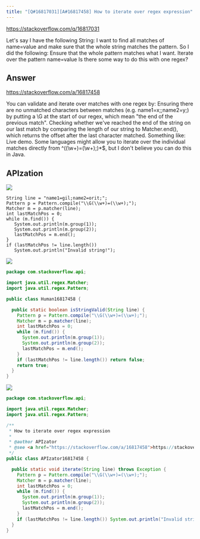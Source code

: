 ```yaml
---
title: "[Q#16817031][A#16817458] How to iterate over regex expression"
---
```


https://stackoverflow.com/q/16817031

Let&#x27;s say I have the following String:
I want to find all matches of name=value and make sure that the whole string matches the pattern.
So I did the following:
Ensure that the whole pattern matches what I want.
Iterate over the pattern name=value
Is there some way to do this with one regex?

## Answer

https://stackoverflow.com/a/16817458

You can validate and iterate over matches with one regex by:
Ensuring there are no unmatched characters between matches (e.g. name1=x;;name2=y;) by putting a \G at the start of our regex, which mean &quot;the end of the previous match&quot;.
Checking whether we&#x27;ve reached the end of the string on our last match by comparing the length of our string to Matcher.end(), which returns the offset after the last character matched.
Something like:
Live demo.
Some languages might allow you to iterate over the individual matches directly from
^((\\w+)=(\\w+);)*$, but I don&#x27;t believe you can do this in Java.

## APIzation

<div class="code-3columns-row">

<div class="code-3columns-column">

<div><img src="/stackoverflow.png" /></div>

```plain
String line = "name1=gil;name2=orit;";
Pattern p = Pattern.compile("\\G(\\w+)=(\\w+);");
Matcher m = p.matcher(line);
int lastMatchPos = 0;
while (m.find()) {
   System.out.println(m.group(1));
   System.out.println(m.group(2));
   lastMatchPos = m.end();
}
if (lastMatchPos != line.length())
   System.out.println("Invalid string!");
```

</div>

<div class="code-3columns-column">

<div><img src="/human.png" /></div>

```java
package com.stackoverflow.api;

import java.util.regex.Matcher;
import java.util.regex.Pattern;

public class Human16817458 {

  public static boolean isStringValid(String line) {
    Pattern p = Pattern.compile("\\G(\\w+)=(\\w+);");
    Matcher m = p.matcher(line);
    int lastMatchPos = 0;
    while (m.find()) {
      System.out.println(m.group(1));
      System.out.println(m.group(2));
      lastMatchPos = m.end();
    }
    if (lastMatchPos != line.length()) return false;
    return true;
  }
}

```

</div>

<div class="code-3columns-column">

<div><img src="/apizator.png" /></div>

```java
package com.stackoverflow.api;

import java.util.regex.Matcher;
import java.util.regex.Pattern;

/**
 * How to iterate over regex expression
 *
 * @author APIzator
 * @see <a href="https://stackoverflow.com/a/16817458">https://stackoverflow.com/a/16817458</a>
 */
public class APIzator16817458 {

  public static void iterate(String line) throws Exception {
    Pattern p = Pattern.compile("\\G(\\w+)=(\\w+);");
    Matcher m = p.matcher(line);
    int lastMatchPos = 0;
    while (m.find()) {
      System.out.println(m.group(1));
      System.out.println(m.group(2));
      lastMatchPos = m.end();
    }
    if (lastMatchPos != line.length()) System.out.println("Invalid string!");
  }
}

```

</div>

</div>
